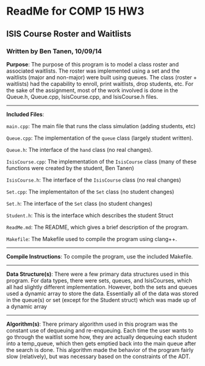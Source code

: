 # ReadMe for COMP 15 HW3
## ISIS Course Roster and Waitlists
### Written by Ben Tanen, 10/09/14

**Purpose**: The purpose of this program is to model a class roster and 
associated waitlists. The roster was implemented using a set and the waitlists 
(major and non-major) were built using queues. The class (roster + waitlists)
had the capability to enroll, print waitlists, drop students, etc. For the sake
of the assignment, most of the work involved is done in the Queue.h, Queue.cpp, 
IsisCourse.cpp, and IsisCourse.h files.

* * *

**Included Files**:

`main.cpp`: The main file that runs the class simulation (adding students, etc)

`Queue.cpp`: The implementation of the `queue` class (largely student written).

`Queue.h`: The interface of the `hand` class (no real changes).

`IsisCourse.cpp`: The implementation of the `IsisCourse` class (many of these 
functions were created by the student, Ben Tanen)

`IsisCourse.h`: The interface of the `IsisCourse` class (no real changes)

`Set.cpp`: The implementaiton of the `Set` class (no student changes)

`Set.h`: The interface of the `Set` class (no student changes)

`Student.h`: This is the interface which describes the student Struct

`ReadMe.md`: The README, which gives a brief description of the program.

`Makefile`: The Makefile used to compile the program using clang++.

* * *

**Compile Instructions**: To compile the program, use the included Makefile.

* * *

**Data Structure(s)**: There were a few primary data structures used in this
program. For data types, there were sets, queues, and IsisCourses, which all
had slightly different implementation. However, both the sets and queues used
a dynamic array to store the data. Essentially all of the data was stored in 
the queue(s) or set (except for the Student struct) which was made up of a 
dynamic array

* * *

**Algorithm(s)**: There primary algorithm used in this program was the constant
use of dequeuing and re-enqueuing. Each time the user wants to go through the 
waitlist some how, they are actually dequeuing each student into a temp_queue, 
which then gets emptied back into the main queue after the search is done. 
This algorithm made the behavior of the program fairly slow (relatively), but
was necessary based on the constraints of the ADT.
